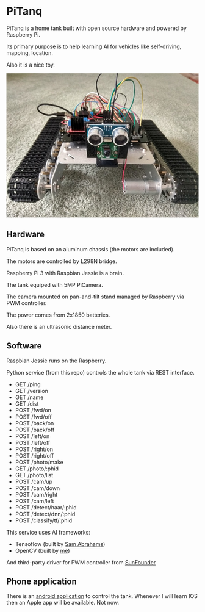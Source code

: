 # PiTanq
PiTanq is a home tank built with open source hardware and powered by Raspberry Pi. 

Its primary purpose is to help learning AI for vehicles like self-driving, mapping, location.

Also it is a nice toy.

![PiTanq image](https://github.com/tprlab/tprlab.github.io/blob/master/img/other/pitanq.jpg)

## Hardware
PiTanq is based on an aluminum chassis (the motors are included).

The motors are controlled by L298N bridge.

Raspberry Pi 3 with Raspbian Jessie is a brain.

The tank equiped with 5MP PiCamera.

The camera mounted on pan-and-tilt stand managed by Raspberry via PWM controller.

The power comes from 2x1850 batteries.

Also there is an ultrasonic distance meter.

## Software
Raspbian Jessie runs on the Raspberry. 

Python service (from this repo) controls the whole tank via REST interface.

* GET /ping 
* GET /version 
* GET /name 
* GET /dist  
* POST /fwd/on 
* POST /fwd/off 
* POST /back/on 
* POST /back/off 
* POST /left/on 
* POST /left/off 
* POST /right/on 
* POST /right/off  
* POST /photo/make 
* GET /photo/:phid 
* GET /photo/list  
* POST /cam/up 
* POST /cam/down 
* POST /cam/right 
* POST /cam/left  
* POST /detect/haar/:phid 
* POST /detect/dnn/:phid
* POST /classify/tf/:phid

This service uses AI frameworks:
- Tensoflow (built by [Sam Abrahams](https://github.com/samjabrahams/tensorflow-on-raspberry-pi))
- OpenCV (built by [me](https://github.com/tprlab/pi-opencv))

And third-party driver for PWM controller from [SunFounder](https://github.com/tprlab/pitanq/blob/master/PCA9685_license.txt)

## Phone application
There is an [android application](https://play.google.com/store/apps/details?id=tprlab.com.pitanq) to control the tank.
Whenever I will learn IOS then an Apple app will be available. Not now.
